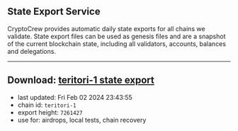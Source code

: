 ## State Export Service
CryptoCrew provides automatic daily state exports for all chains we validate. State export files can be used as genesis files and are a snapshot of the current blockchain state, including all validators, accounts, balances and delegations.

---
**Download: [teritori-1 state export](https://dl.ccvalidators.com/SERVICE/teritori/teritori-1_export_7261427.json)**
---

- last updated: Fri Feb 02 2024 23:43:55
- chain id: `teritori-1`
- export height: `7261427`
- use for: airdrops, local tests, chain recovery
